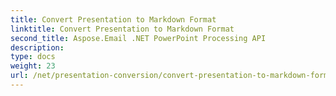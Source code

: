 ```yaml
---
title: Convert Presentation to Markdown Format
linktitle: Convert Presentation to Markdown Format
second_title: Aspose.Email .NET PowerPoint Processing API
description: 
type: docs
weight: 23
url: /net/presentation-conversion/convert-presentation-to-markdown-format/
---
```

